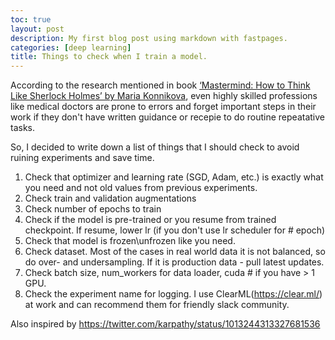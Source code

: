 ```yaml
---
toc: true
layout: post
description: My first blog post using markdown with fastpages.
categories: [deep learning]
title: Things to check when I train a model.
---
```


According to the research mentioned in book [‘Mastermind: How to Think Like Sherlock Holmes’ by Maria Konnikova](https://amzn.to/3aW7zCz), even highly skilled professions like medical doctors are prone to errors and forget important steps in their work if they don't have written guidance or recepie to do routine repeatative tasks.

So, I decided to write down a list of things that I should check to avoid ruining experiments and save time.

1. Check that optimizer and learning rate (SGD, Adam, etc.) is exactly what you need and not old values from previous experiments.
2. Check train and validation augmentations
3. Check number of epochs to train
4. Check if the model is pre-trained or you resume from trained checkpoint. If resume, lower lr (if you don't use lr scheduler for # epoch)
5. Check that model is frozen\unfrozen like you need.
6. Check dataset. Most of the cases in real world data it is not balanced, so do over- and undersampling. If it is production data - pull latest updates.
7. Check batch size, num_workers for data loader, cuda # if you have > 1 GPU.
8. Check the experiment name for logging. I use ClearML(https://clear.ml/) at work and can recommend them for friendly slack community.

Also inspired by https://twitter.com/karpathy/status/1013244313327681536